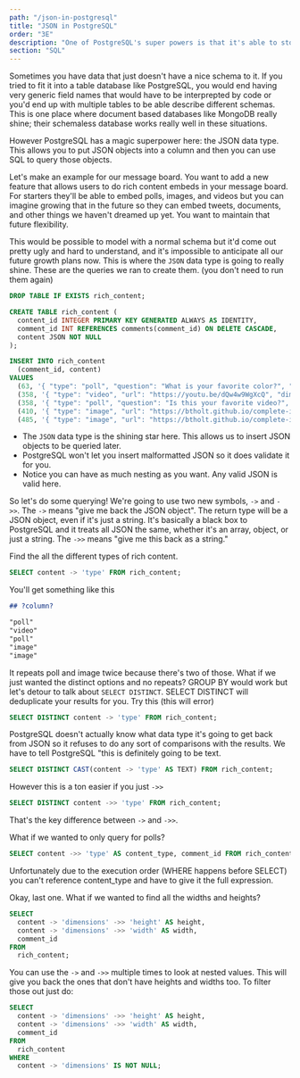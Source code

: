 ```yaml
---
path: "/json-in-postgresql"
title: "JSON in PostgreSQL"
order: "3E"
description: "One of PostgreSQL's super powers is that it's able to store and query JSON"
section: "SQL"
---
```


Sometimes you have data that just doesn't have a nice schema to it. If you tried to fit it into a table database like PostgreSQL, you would end having very generic field names that would have to be interprepted by code or you'd end up with multiple tables to be able describe different schemas. This is one place where document based databases like MongoDB really shine; their schemaless database works really well in these situations.

However PostgreSQL has a magic superpower here: the JSON data type. This allows you to put JSON objects into a column and then you can use SQL to query those objects.

Let's make an example for our message board. You want to add a new feature that allows users to do rich content embeds in your message board. For starters they'll be able to embed polls, images, and videos but you can imagine growing that in the future so they can embed tweets, documents, and other things we haven't dreamed up yet. You want to maintain that future flexibility.

This would be possible to model with a normal schema but it'd come out pretty ugly and hard to understand, and it's impossible to anticipate all our future growth plans now. This is where the `JSON` data type is going to really shine. These are the queries we ran to create them. (you don't need to run them again)

```sql
DROP TABLE IF EXISTS rich_content;

CREATE TABLE rich_content (
  content_id INTEGER PRIMARY KEY GENERATED ALWAYS AS IDENTITY,
  comment_id INT REFERENCES comments(comment_id) ON DELETE CASCADE,
  content JSON NOT NULL
);

INSERT INTO rich_content
  (comment_id, content)
VALUES
  (63, '{ "type": "poll", "question": "What is your favorite color?", "options": ["blue", "red", "green", "yellow"] }'),
  (358, '{ "type": "video", "url": "https://youtu.be/dQw4w9WgXcQ", "dimensions": { "height": 1080, "width": 1920 }}'),
  (358, '{ "type": "poll", "question": "Is this your favorite video?", "options": ["yes", "no", "oh you"] }'),
  (410, '{ "type": "image", "url": "https://btholt.github.io/complete-intro-to-linux-and-the-cli/WORDMARK-Small.png", "dimensions": { "height": 400, "width": 1084 }}'),
  (485, '{ "type": "image", "url": "https://btholt.github.io/complete-intro-to-linux-and-the-cli/HEADER.png", "dimensions": { "height": 237 , "width": 3301 }}');
```

- The `JSON` data type is the shining star here. This allows us to insert JSON objects to be queried later.
- PostgreSQL won't let you insert malformatted JSON so it does validate it for you.
- Notice you can have as much nesting as you want. Any valid JSON is valid here.

So let's do some querying! We're going to use two new symbols, `->` and `->>`. The `->` means "give me back the JSON object". The return type will be a JSON object, even if it's just a string. It's basically a black box to PostgreSQL and it treats all JSON the same, whether it's an array, object, or just a string. The `->>` means "give me this back as a string."

Find the all the different types of rich content.

```sql
SELECT content -> 'type' FROM rich_content;
```

You'll get something like this

```md
## ?column?

"poll"
"video"
"poll"
"image"
"image"
```

It repeats poll and image twice because there's two of those. What if we just wanted the distinct options and no repeats? GROUP BY would work but let's detour to talk about `SELECT DISTINCT`. SELECT DISTINCT will deduplicate your results for you. Try this (this will error)

```sql
SELECT DISTINCT content -> 'type' FROM rich_content;
```

PostgreSQL doesn't actually know what data type it's going to get back from JSON so it refuses to do any sort of comparisons with the results. We have to tell PostgreSQL "this is definitely going to be text.

```sql
SELECT DISTINCT CAST(content -> 'type' AS TEXT) FROM rich_content;
```

However this is a ton easier if you just `->>`

```sql
SELECT DISTINCT content ->> 'type' FROM rich_content;
```

That's the key difference between `->` and `->>`.

What if we wanted to only query for polls?

```sql
SELECT content ->> 'type' AS content_type, comment_id FROM rich_content WHERE content ->> 'type' = 'poll';
```

Unfortunately due to the execution order (WHERE happens before SELECT) you can't reference content_type and have to give it the full expression.

Okay, last one. What if we wanted to find all the widths and heights?

```sql
SELECT
  content -> 'dimensions' ->> 'height' AS height,
  content -> 'dimensions' ->> 'width' AS width,
  comment_id
FROM
  rich_content;
```

You can use the `->` and `->>` multiple times to look at nested values. This will give you back the ones that don't have heights and widths too. To filter those out just do:

```sql
SELECT
  content -> 'dimensions' ->> 'height' AS height,
  content -> 'dimensions' ->> 'width' AS width,
  comment_id
FROM
  rich_content
WHERE
  content -> 'dimensions' IS NOT NULL;
```
